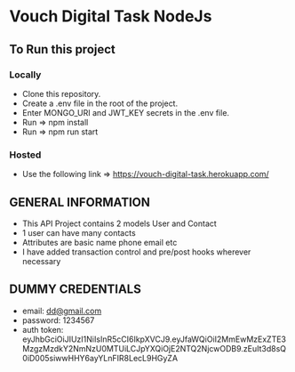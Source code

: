 # Vouch Digital Task NodeJs

## To Run this project

### Locally

- Clone this repository.
- Create a .env file in the root of the project.
- Enter MONGO_URI and JWT_KEY secrets in the .env file.
- Run => npm install
- Run => npm run start

### Hosted

- Use the following link => https://vouch-digital-task.herokuapp.com/

## GENERAL INFORMATION

- This API Project contains 2 models User and Contact
- 1 user can have many contacts
- Attributes are basic name phone email etc
- I have added transaction control and pre/post hooks wherever necessary

## DUMMY CREDENTIALS

- email: dd@gmail.com
- password: 1234567
- auth token: eyJhbGciOiJIUzI1NiIsInR5cCI6IkpXVCJ9.eyJfaWQiOiI2MmEwMzExZTE3MzgzMzdkY2NmNzU0MTUiLCJpYXQiOjE2NTQ2NjcwODB9.zEuIt3d8sQ0iD005siwwHHY6ayYLnFIR8LecL9HGyZA
